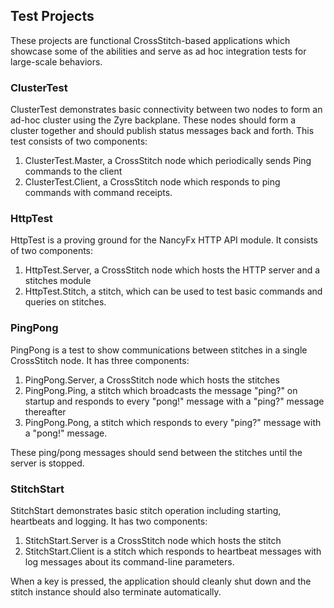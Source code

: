 ## Test Projects

These projects are functional CrossStitch-based applications which showcase some of the abilities and serve as ad hoc integration tests for large-scale behaviors.

### ClusterTest

ClusterTest demonstrates basic connectivity between two nodes to form an ad-hoc cluster using the Zyre backplane. These nodes should form a cluster together and should publish status messages back and forth. This test consists of two components:

1. ClusterTest.Master, a CrossStitch node which periodically sends Ping commands to the client
2. ClusterTest.Client, a CrossStitch node which responds to ping commands with command receipts.

### HttpTest

HttpTest is a proving ground for the NancyFx HTTP API module. It consists of two components:

1. HttpTest.Server, a CrossStitch node which hosts the HTTP server and a stitches module
2. HttpTest.Stitch, a stitch, which can be used to test basic commands and queries on stitches.

### PingPong

PingPong is a test to show communications between stitches in a single CrossStitch node. It has three components:

1. PingPong.Server, a CrossStitch node which hosts the stitches
2. PingPong.Ping, a stitch which broadcasts the message "ping?" on startup and responds to every "pong!" message with a "ping?" message thereafter
3. PingPong.Pong, a stitch which responds to every "ping?" message with a "pong!" message.

These ping/pong messages should send between the stitches until the server is stopped.

 ### StitchStart

StitchStart demonstrates basic stitch operation including starting, heartbeats and logging. It has two components:

1. StitchStart.Server is a CrossStitch node which hosts the stitch
2. StitchStart.Client is a stitch which responds to heartbeat messages with log messages about its command-line parameters.

When a key is pressed, the application should cleanly shut down and the stitch instance should also terminate automatically.

